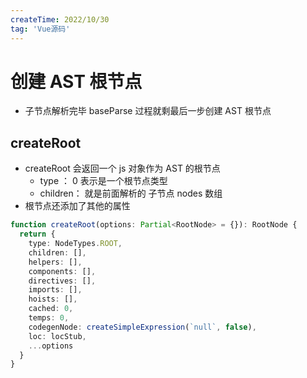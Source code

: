 ```yaml
---
createTime: 2022/10/30
tag: 'Vue源码'
---
```

# 创建 AST 根节点

* 子节点解析完毕  baseParse 过程就剩最后一步创建 AST 根节点

## createRoot

* createRoot 会返回一个 js 对象作为 AST 的根节点
  * type ： 0 表示是一个根节点类型
  * children： 就是前面解析的 子节点 nodes 数组
* 根节点还添加了其他的属性

```ts
function createRoot(options: Partial<RootNode> = {}): RootNode {
  return {
    type: NodeTypes.ROOT,
    children: [],
    helpers: [],
    components: [],
    directives: [],
    imports: [],
    hoists: [],
    cached: 0,
    temps: 0,
    codegenNode: createSimpleExpression(`null`, false),
    loc: locStub,
    ...options
  }
}
```
